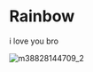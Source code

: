 # Rainbow

i love you bro


![m38828144709_2](https://user-images.githubusercontent.com/65768341/137287627-557a835b-4253-47f2-9634-9cd33ff6a974.jpg)
